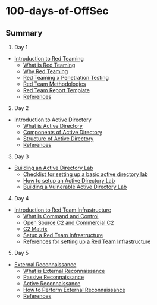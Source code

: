 # 100-days-of-OffSec

## Summary

1. Day 1

* [Introduction to Red Teaming](introduction-to-red-teaming.md)
  * [What is Red Teaming](introduction-to-red-teaming.md#what-is-red-teaming)
  * [Why Red Teaming](introduction-to-red-teaming.md#why-red-teaming)
  * [Red Teaming x Penetration Testing](introduction-to-red-teaming.md#red-teaming-x-penetration-testing)
  * [Red Team Methodologies](introduction-to-red-teaming.md#red-team-methodologies)
  * [Red Team Report Template](introduction-to-red-teaming.md#red-team-report-template)
  * [References](introduction-to-red-teaming.md#references)

2. Day 2

* [Introduction to Active Directory](introduction-to-active-directory.md)
  * [What is Active Directory](introduction-to-active-directory.md#what-is-active-directory)
  * [Components of Active Directory](introduction-to-active-directory.md#components-of-active-directory)
  * [Structure of Active Directory](introduction-to-active-directory.md#structure-of-active-directory)
  * [References](introduction-to-active-directory.md#references)

3. Day 3

* [Building an Active Directory Lab](building-an-active-directory-lab.md)
  * [Checklist for setting up a basic active directory lab](building-an-active-directory-lab.md#checklist-for-setting-up-a-basic-active-directory-lab)
  * [How to setup an Active Directory Lab](building-an-active-directory-lab.md#how-to-setup-an-active-directory-lab)
  * [Building a Vulnerable Active Directory Lab](building-an-active-directory-lab.md#building-a-vulnerable-active-directory-lab)

4. Day 4

* [Introduction to Red Team Infrastructure](introduction-to-command-and-control.md)
  * [What is Command and Control](introduction-to-command-and-control.md#what-is-command-and-control-c2)
  * [Open Source C2 and Commercial C2](introduction-to-command-and-control.md#open-source-c2-and-commercial-c2)
  * [C2 Matrix](introduction-to-command-and-control.md#c2-matrix)
  * [Setup a Red Team Infrastructure](introduction-to-command-and-control.md#set-up-a-red-team-infrastructure)
  * [References for setting up a Red Team Infrastructure](introduction-to-command-and-control.md#references-for-setting-up-a-red-team-infrastructure)

5. Day 5

* [External Reconnaissance](reconnaissance.md)
  * [What is External Reconnaissance](reconnaissance.md#what-is-external-reconnaissance)
  * [Passive Reconnaissance](reconnaissance.md#passive-reconnaissance)
  * [Active Reconnaissance](reconnaissance.md#active-reconnaissance)
  * [How to Perform External Reconnaissance](reconnaissance.md#how-to-perform-external-reconnaissance)
  * [References](reconnaissance.md#reference)
